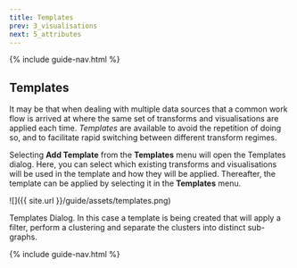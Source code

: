 ```yaml
---
title: Templates
prev: 3_visualisations
next: 5_attributes
---
```


{% include guide-nav.html %}

## Templates

It may be that when dealing with multiple data sources that a common work flow is arrived at where the same set of transforms and visualisations are applied each time. *Templates* are available to avoid the repetition of doing so, and to facilitate rapid switching between different transform regimes.

Selecting **Add Template** from the **Templates** menu will open the Templates dialog. Here, you can select which existing transforms and visualisations will be used in the template and how they will be applied. Thereafter, the template can be applied by selecting it in the **Templates** menu.

![]({{ site.url }}/guide/assets/templates.png)
<div class="caption">Templates Dialog. In this case a template is being created that will apply a filter, perform a clustering and separate the clusters into distinct sub-graphs.</div>

{% include guide-nav.html %}
